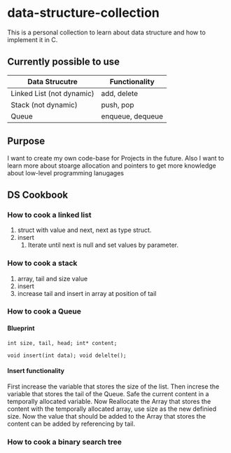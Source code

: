 # data-structure-collection
This is a personal collection to learn about data structure and how to implement it in C.

## Currently possible to use
| Data Strucutre | Functionality    |
| -------------- | ---------------- |
| Linked List (not dynamic)    | add, delete      |
| Stack (not dynamic)          | push, pop        |
| Queue          | enqueue, dequeue |

## Purpose
I want to create my own code-base for Projects in the future.
Also I want to learn more about stoarge allocation and pointers to get more knowledge about low-level programming lanugages

## DS Cookbook
### How to cook a linked list
1. struct with value and next, next as type struct.
2. insert
   1. Iterate until next is null and set values by parameter.
  
### How to cook a stack
1. array, tail and size value
2. insert
  1. increase tail and insert in array at position of tail

### How to cook a Queue
#### Blueprint
`int size, tail, head;
 int* content;`

 `void insert(int data);
  void delelte();`

#### Insert functionality
First increase the variable that stores the size of the list.
Then increse the variable that stores the tail of the Queue.
Safe the current content in a temporally allocated variable.
Now Reallocate the Array that stores the content with the temporally
allocated array, use size as the new definied size.
Now the value that should be added to the Array that stores the content
can be added by referencing by tail.

### How to cook a binary search tree

   
